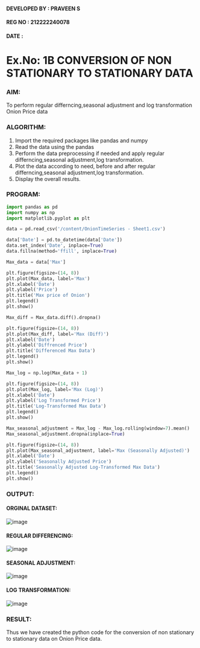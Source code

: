 #### DEVELOPED BY : PRAVEEN S
#### REG NO : 212222240078
#### DATE : 

# Ex.No: 1B                     CONVERSION OF NON STATIONARY TO STATIONARY DATA

### AIM:
To perform regular differncing,seasonal adjustment and log transformation Onion Price data
### ALGORITHM:
1. Import the required packages like pandas and numpy
2. Read the data using the pandas
3. Perform the data preprocessing if needed and apply regular differncing,seasonal adjustment,log transformation.
4. Plot the data according to need, before and after regular differncing,seasonal adjustment,log transformation.
5. Display the overall results.
### PROGRAM:

```py
import pandas as pd
import numpy as np
import matplotlib.pyplot as plt

data = pd.read_csv('/content/OnionTimeSeries - Sheet1.csv')

data['Date'] = pd.to_datetime(data['Date']) 
data.set_index('Date', inplace=True) 
data.fillna(method='ffill', inplace=True)

Max_data = data['Max']

plt.figure(figsize=(14, 8))
plt.plot(Max_data, label='Max')
plt.xlabel('Date')
plt.ylabel('Price')
plt.title('Max price of Onion')
plt.legend()
plt.show()

Max_diff = Max_data.diff().dropna()

plt.figure(figsize=(14, 8))
plt.plot(Max_diff, label='Max (Diff)')
plt.xlabel('Date')
plt.ylabel('Diffrenced Price')
plt.title('Differenced Max Data')
plt.legend()
plt.show()

Max_log = np.log(Max_data + 1)

plt.figure(figsize=(14, 8))
plt.plot(Max_log, label='Max (Log)')
plt.xlabel('Date')
plt.ylabel('Log Transformed Price')
plt.title('Log-Transformed Max Data')
plt.legend()
plt.show()

Max_seasonal_adjustment = Max_log - Max_log.rolling(window=7).mean()
Max_seasonal_adjustment.dropna(inplace=True)

plt.figure(figsize=(14, 8))
plt.plot(Max_seasonal_adjustment, label='Max (Seasonally Adjusted)')
plt.xlabel('Date')
plt.ylabel('Seasonally Adjusted Price')
plt.title('Seasonally Adjusted Log-Transformed Max Data')
plt.legend()
plt.show()

```

### OUTPUT:

#### ORGINAL DATASET:
![image](https://github.com/user-attachments/assets/38ab32d6-e475-4b8d-aa6b-5a44d2dc488f)


#### REGULAR DIFFERENCING:
![image](https://github.com/user-attachments/assets/181fd307-0a27-43bd-98ec-56e10e7e9803)


#### SEASONAL ADJUSTMENT:
![image](https://github.com/user-attachments/assets/9b514e18-5074-45ce-bbc9-648837d29050)


#### LOG TRANSFORMATION:

![image](https://github.com/user-attachments/assets/6112e019-bc14-4558-8109-b7e259411deb)


### RESULT:
Thus we have created the python code for the conversion of non stationary to stationary data on Onion Price
data.
